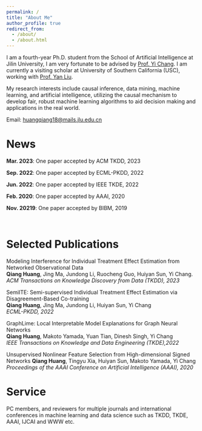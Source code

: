 ```yaml
---
permalink: /
title: "About Me"
author_profile: true
redirect_from: 
  - /about/
  - /about.html
---
```


I am a fourth-year Ph.D. student from the School of Artificial Intelligence at Jilin University, I am very fortunate to be advised by [Prof. Yi Chang](http://www.yichang-cs.com/). I am currently a visiting scholar at University of Southern California (USC), working with [Prof. Yan Liu](https://viterbi.usc.edu/directory/faculty/Liu/Yan).

My research interests include causal inference, data mining, machine learning, and artificial intelligence, utilizing the causal mechanism to develop fair, robust machine learning algorithms to aid decision making and applications in the real world.

Email: huangqiang18@mails.jlu.edu.cn

News
======
**Mar. 2023**: One paper accepted by ACM TKDD, 2023

**Sep. 2022**: One paper accepted by ECML-PKDD, 2022

**Jun. 2022**: One paper accepted by IEEE TKDE, 2022

**Feb. 2020**: One paper accepted by AAAI, 2020

**Nov. 20219**: One paper accepted by BIBM, 2019

<br />

Selected Publications
======
Modeling Interference for Individual Treatment Effect Estimation from Networked Observational Data<br />
**Qiang Huang**, Jing Ma, Jundong Li, Ruocheng Guo, Huiyan Sun, Yi Chang.<br />
<i>ACM Transactions on Knowledge Discovery from Data (TKDD), 2023</i><br />

SemiITE: Semi-supervised Individual Treatment Effect Estimation via Disagreement-Based Co-training<br />
**Qiang Huang**, Jing Ma, Jundong Li, Huiyan Sun, Yi Chang<br />
<i>ECML-PKDD, 2022</i><br />

GraphLime: Local Interpretable Model Explanations for Graph Neural Networks<br />
**Qiang Huang**, Makoto Yamada, Yuan Tian, Dinesh Singh, Yi Chang<br />
<i>IEEE Transactions on Knowledge and Data Engineering (TKDE),2022</i><br />

Unsupervised Nonlinear Feature Selection from High-dimensional Signed Networks
**Qiang Huang**, Tingyu Xia, Huiyan Sun, Makoto Yamada, Yi Chang<br />
<i>Proceedings of the AAAI Conference on Artificial Intelligence (AAAI), 2020</i><br />



Service
======
PC members, and reviewers for multiple journals and international conferences in machine learning and data science such as TKDD, TKDE, AAAI, IJCAI and WWW etc.
